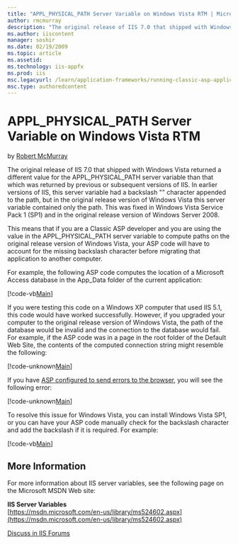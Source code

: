 ```yaml
---
title: "APPL_PHYSICAL_PATH Server Variable on Windows Vista RTM | Microsoft Docs"
author: rmcmurray
description: "The original release of IIS 7.0 that shipped with Windows Vista returned a different value for the APPL_PHYSICAL_PATH server variable than that which was ret..."
ms.author: iiscontent
manager: soshir
ms.date: 02/19/2009
ms.topic: article
ms.assetid: 
ms.technology: iis-appfx
ms.prod: iis
msc.legacyurl: /learn/application-frameworks/running-classic-asp-applications-on-iis-7-and-iis-8/applphysicalpath-server-variable-on-windows-vista-rtm
msc.type: authoredcontent
---
```

APPL_PHYSICAL_PATH Server Variable on Windows Vista RTM
====================
by [Robert McMurray](https://github.com/rmcmurray)

The original release of IIS 7.0 that shipped with Windows Vista returned a different value for the APPL\_PHYSICAL\_PATH server variable than that which was returned by previous or subsequent versions of IIS. In earlier versions of IIS, this server variable had a backslash "\" character appended to the path, but in the original release version of Windows Vista this server variable contained only the path. This was fixed in Windows Vista Service Pack 1 (SP1) and in the original release version of Windows Server 2008.

This means that if you are a Classic ASP developer and you are using the value in the APPL\_PHYSICAL\_PATH server variable to compute paths on the original release version of Windows Vista, your ASP code will have to account for the missing backslash character before migrating that application to another computer.

For example, the following ASP code computes the location of a Microsoft Access database in the App\_Data folder of the current application:

[!code-vb[Main](applphysicalpath-server-variable-on-windows-vista-rtm/samples/sample1.vb)]

If you were testing this code on a Windows XP computer that used IIS 5.1, this code would have worked successfully. However, if you upgraded your computer to the original release version of Windows Vista, the path of the database would be invalid and the connection to the database would fail. For example, if the ASP code was in a page in the root folder of the Default Web Site, the contents of the computed connection string might resemble the following:

[!code-unknown[Main](applphysicalpath-server-variable-on-windows-vista-rtm/samples/sample-127251-2.unknown)]

If you have [ASP configured to send errors to the browser](classic-asp-script-error-messages-no-longer-shown-in-web-browser-by-default.md), you will see the following error:

[!code-unknown[Main](applphysicalpath-server-variable-on-windows-vista-rtm/samples/sample-127251-3.unknown)]

To resolve this issue for Windows Vista, you can install Windows Vista SP1, or you can have your ASP code manually check for the backslash character and add the backslash if it is required. For example:

[!code-vb[Main](applphysicalpath-server-variable-on-windows-vista-rtm/samples/sample4.vb)]

## More Information

For more information about IIS server variables, see the following page on the Microsoft MSDN Web site:

**IIS Server Variables**  
[https://msdn.microsoft.com/en-us/library/ms524602.aspx](https://msdn.microsoft.com/en-us/library/ms524602.aspx)
  
  
[Discuss in IIS Forums](https://forums.iis.net/1044.aspx)